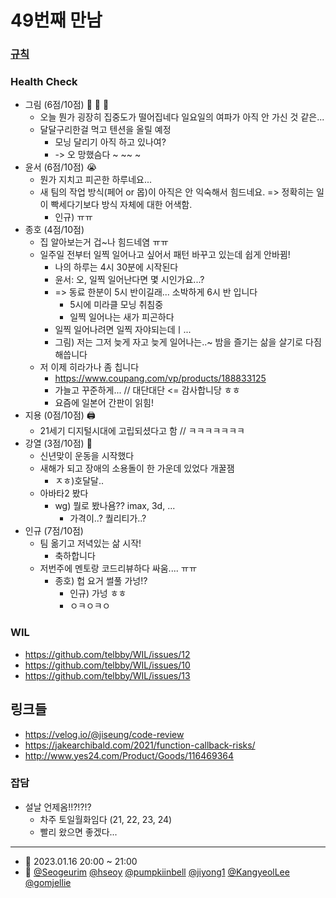 # 49번째 만남

### [규칙](https://github.com/telbby/WIL/blob/main/045-2022-11-28.md)

### Health Check

- 그림 (6점/10점) :clap: :clap: :clap: 
    - 오늘 뭔가 굉장히 집중도가 떨어집네다 일요일의 여파가 아직 안 가신 것 같은...
    - 달달구리한걸 먹고 텐션을 올릴 예정
        - 모닝 달리기 아직 하고 있나여?
        - -> 오 망했슴다 ~ ~~ ~
- 윤서 (6점/10점) :sob: 
  - 뭔가 지치고 피곤한 하루네요...
  - 새 팀의 작업 방식(페어 or 몹)이 아직은 안 익숙해서 힘드네요. => 정확히는 일이 빡세다기보다 방식 자체에 대한 어색함.
    - 인규) ㅠㅠ
- 종호 (4점/10점)
    - 집 알아보는거 겁~나 힘드네염 ㅠㅠ
    - 일주일 전부터 일찍 일어나고 싶어서 패턴 바꾸고 있는데 쉽게 안바뀜!
        - 나의 하루는 4시 30분에 시작된다
      - 윤서: 오, 일찍 일어난다면 몇 시인가요...?
      - => 동료 한분이 5시 반이길래... 소박하게 6시 반 입니다
          - 5시에 미라클 모닝 취침중 
          - 일찍 일어나는 새가 피곤하다
      - 일찍 일어나려면 일찍 자야되는데ㅣ...
      - 그림) 저는 그저 늦게 자고 늦게 일어나는..~ 밤을 즐기는 삶을 살기로 다짐해씁니다
    - 저 이제 히라가나 좀 칩니다
        - https://www.coupang.com/vp/products/188833125
        - 가늘고 꾸준하게... // 대단대단 <= 감사합니당 ㅎㅎ
        - 요즘에 일본어 간판이 읽힘!
- 지용 (0점/10점) :printer: 
  - 21세기 디지털시대에 고립되셨다고 함 // ㅋㅋㅋㅋㅋㅋㅋ
- 강열 (3점/10점) :muscle: 
  - 신년맞이 운동을 시작했다 
  - 새해가 되고 장애의 소용돌이 한 가운데 있었다 개꿀잼
      - ㅈㅎ)호달달..
  - 아바타2 봤다 
      - wg) 뭘로 봤나욤?? imax, 3d, ...
          - 가격이..? 퀄리티가..? 
- 인규 (7점/10점)
  - 팀 옮기고 저녁있는 삶 시작!
      - 축하합니다
  - 저번주에 멘토랑 코드리뷰하다 싸움.... ㅠㅠ
      - 종호) 헙 요거 썰풀 가넝!?
        - 인규) 가넝 ㅎㅎ
        - ㅇㅋㅇㅋㅇ

### WIL

- https://github.com/telbby/WIL/issues/12
- https://github.com/telbby/WIL/issues/10
- https://github.com/telbby/WIL/issues/13

## 링크들

  - https://velog.io/@jiseung/code-review
  - https://jakearchibald.com/2021/function-callback-risks/
  - http://www.yes24.com/Product/Goods/116469364

### 잡담

- 설날 언제옴!!?!?!?
    - 차주 토일월화임다 (21, 22, 23, 24)
    - 빨리 왔으면 좋겠다...  

---

- 📆 2023.01.16 20:00 ~ 21:00
- 👥 [@Seogeurim](https://github.com/Seogeurim) [@hseoy](https://github.com/hseoy) [@pumpkiinbell](https://github.com/pumpkiinbell) 
[@jiyong1](https://github.com/jiyong1) [@KangyeolLee](https://github.com/KangyeolLee) [@gomjellie](https://github.com/gomjellie)
